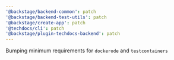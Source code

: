 ```yaml
---
'@backstage/backend-common': patch
'@backstage/backend-test-utils': patch
'@backstage/create-app': patch
'@techdocs/cli': patch
'@backstage/plugin-techdocs-backend': patch
---
```


Bumping minimum requirements for `dockerode` and `testcontainers`
